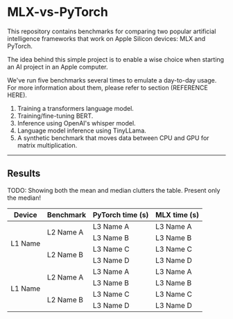 # MLX-vs-PyTorch

This repository contains benchmarks for comparing two popular artificial
intelligence frameworks that work on Apple Silicon devices: MLX and PyTorch.

The idea behind this simple project is to enable a wise choice when starting an
AI project in an Apple computer.

We've run five benchmarks several times to emulate a day-to-day usage. For more information about
them, please refer to section (REFERENCE HERE).

1. Training a transformers language model.
2. Training/fine-tuning BERT.
3. Inference using OpenAI's whisper model.
4. Language model inference using TinyLLama.
5. A synthetic benchmark that moves data between CPU and GPU for 
   matrix multiplication.

---

## Results

TODO: Showing both the mean and median clutters the table.
Present only the median!

<table>
    <thead>
        <tr>
            <th>Device</th>
            <th>Benchmark</th>
            <th>PyTorch time (s)</th>
            <th>MLX time (s)</th>
        </tr>
    </thead>
    <tbody>
        <tr>
            <td rowspan=4>L1 Name</td>
            <td rowspan=2>L2 Name A</td>
            <td>L3 Name A</td>
            <td>L3 Name A</td>
        </tr>
        <tr>
            <td>L3 Name B</td>
            <td>L3 Name B</td>
        </tr>
        <tr>
            <td rowspan=2>L2 Name B</td>
            <td>L3 Name C</td>
            <td>L3 Name C</td>
        </tr>
        <tr>
            <td>L3 Name D</td>
            <td>L3 Name D</td>
        </tr>
<tr>
            <td rowspan=4>L1 Name</td>
            <td rowspan=2>L2 Name A</td>
            <td>L3 Name A</td>
            <td>L3 Name A</td>
        </tr>
        <tr>
            <td>L3 Name B</td>
            <td>L3 Name B</td>
        </tr>
        <tr>
            <td rowspan=2>L2 Name B</td>
            <td>L3 Name C</td>
            <td>L3 Name C</td>
        </tr>
        <tr>
            <td>L3 Name D</td>
            <td>L3 Name D</td>
        </tr>
    </tbody>
</table>